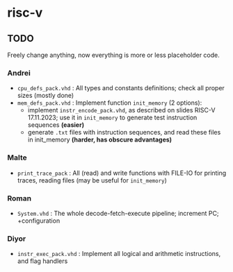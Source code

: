 # risc-v

## TODO
Freely change anything, now everything is more or less placeholder code.
### Andrei
- `cpu_defs_pack.vhd` : All types and constants definitions; check all proper sizes (mostly done)
- `mem_defs_pack.vhd` : Implement function `init_memory` (2 options):
    - implement `instr_encode_pack.vhd`, as described on slides RISC-V 17.11.2023; use it in `init_memory` to generate test instruction sequences **(easier)**
    - generate `.txt` files with instruction sequences, and read these files in init_memory **(harder, has obscure advantages)**
### Malte
- `print_trace_pack` : All (read) and write functions with FILE-IO for printing traces, reading files (may be useful for `init_memory`) 
### Roman
- `System.vhd` : The whole decode-fetch-execute pipeline; increment PC; +configuration
### Diyor
- `instr_exec_pack.vhd` : Implement all logical and arithmetic instructions, and flag handlers
